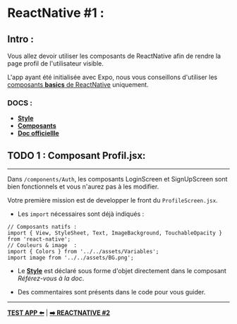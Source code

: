# **ReactNative #1** :

## **Intro** :
Vous allez devoir utiliser les composants de ReactNative afin de rendre la page profil de l'utilisateur visible.  

L'app ayant été initialisée avec Expo, nous vous conseillons d'utiliser les [composants **basics** de ReactNative](https://reactnative.dev/docs/components-and-apis) uniquement.

### **DOCS** :
- [**Style**](https://reactnative.dev/docs/style)
- [**Composants**](https://reactnative.dev/docs/components-and-apis) 
- [**Doc officiellle**](https://reactnative.dev/docs/getting-started)

## **TODO 1 : Composant Profil.jsx**:
--- 
Dans `/components/Auth`, les composants LoginScreen et SignUpScreen sont bien fonctionnels et vous n'aurez pas à les modifier.  

Votre première mission est de developper le front du `ProfileScreen.jsx`.  
- Les `import` nécessaires sont déjà indiqués :
```JS
// Composants natifs :
import { View, StyleSheet, Text, ImageBackground, TouchableOpacity } from 'react-native';
// Couleurs & image  :
import { Colors } from '../../assets/Variables';
import image from '../../assets/BG.png';
```    
- Le [**Style**](https://reactnative.dev/docs/style) est déclaré sous forme d'objet directement dans le composant *Référez-vous à la doc*.  

- Des commentaires sont présents dans le code pour vous guider.
- -- 
[ **TEST APP ⬅️**](./3.Start.md)  |  [**➡️ REACTNATIVE #2**](./5.Work2.md)